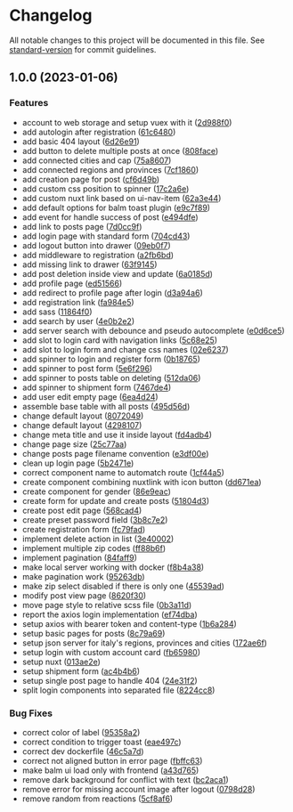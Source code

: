 # Changelog

All notable changes to this project will be documented in this file. See [standard-version](https://github.com/conventional-changelog/standard-version) for commit guidelines.

## 1.0.0 (2023-01-06)


### Features

* account to web storage and setup vuex with it ([2d988f0](https://github.com/AbboDev/nuxt2/commits/2d988f08fe6624627171a6eefa44881cd0329ee5))
* add autologin after registration ([61c6480](https://github.com/AbboDev/nuxt2/commits/61c64801c37c812f4f26f0c19e3a609070f4d22e))
* add basic 404 layout ([6d26e91](https://github.com/AbboDev/nuxt2/commits/6d26e918f7f49c6489d375f414022688161bc723))
* add button to delete multiple posts at once ([808face](https://github.com/AbboDev/nuxt2/commits/808faceaf30ae2d7a57219b45a57e2a128b0f9e8))
* add connected cities and cap ([75a8607](https://github.com/AbboDev/nuxt2/commits/75a86077bd7d959b6a447365166773e765276c4d))
* add connected regions and provinces ([7cf1860](https://github.com/AbboDev/nuxt2/commits/7cf1860e300d6e5dba8d3c2597451ee506b1ed0a))
* add creation page for post ([cf6d49b](https://github.com/AbboDev/nuxt2/commits/cf6d49b72ad54ec9dfb0aa8487a52cfa54870147))
* add custom css position to spinner ([17c2a6e](https://github.com/AbboDev/nuxt2/commits/17c2a6e1e66751e0b62c547cd44e591936c13b57))
* add custom nuxt link based on ui-nav-item ([62a3e44](https://github.com/AbboDev/nuxt2/commits/62a3e44e8b09b06699bcd72a29fd81686bddebec))
* add default options for balm toast plugin ([e9c7f89](https://github.com/AbboDev/nuxt2/commits/e9c7f89064b828e9c757edfbc59a3a3181efdac0))
* add event for handle success of post ([e494dfe](https://github.com/AbboDev/nuxt2/commits/e494dfe6b42e4a1a2fa3a3515c33461068b3ddc0))
* add link to posts page ([7d0cc9f](https://github.com/AbboDev/nuxt2/commits/7d0cc9f30fa34a91a53ad97460950203d539cccb))
* add login page with standard form ([704cd43](https://github.com/AbboDev/nuxt2/commits/704cd436a55e32164e666c303223642094e266de))
* add logout button into drawer ([09eb0f7](https://github.com/AbboDev/nuxt2/commits/09eb0f737469ef030b7c6c9e621c859474a6fab1))
* add middleware to registration ([a2fb6bd](https://github.com/AbboDev/nuxt2/commits/a2fb6bd924844b3d4110edd4d10c0c4e05340dac))
* add missing link to drawer ([63f9145](https://github.com/AbboDev/nuxt2/commits/63f9145442cb7d6d65ccc09fa3b4bf97ebc2ab67))
* add post deletion inside view and update ([6a0185d](https://github.com/AbboDev/nuxt2/commits/6a0185d498b7178a65907bb882942984e6bb849e))
* add profile page ([ed51566](https://github.com/AbboDev/nuxt2/commits/ed51566ae7d7f6754ccfed83989f2ad4e2f53fa0))
* add redirect to profile page after login ([d3a94a6](https://github.com/AbboDev/nuxt2/commits/d3a94a6e0384cc98c54a82791aafd9f980864629))
* add registration link ([fa984e5](https://github.com/AbboDev/nuxt2/commits/fa984e5a9d0060eedb73615304c39bb13004f935))
* add sass ([11864f0](https://github.com/AbboDev/nuxt2/commits/11864f0d8ac8356bd532400c8f61a0146f381188))
* add search by user ([4e0b2e2](https://github.com/AbboDev/nuxt2/commits/4e0b2e2eaf0ef75a8231ed0951b25273c5fcc784))
* add server search with debounce and pseudo autocomplete ([e0d6ce5](https://github.com/AbboDev/nuxt2/commits/e0d6ce57419445e0b5847440efcf94acd4ed1629))
* add slot to login card with navigation links ([5c68e25](https://github.com/AbboDev/nuxt2/commits/5c68e258e7e26e089d70bbc6dda2d9c021562b96))
* add slot to login form and change css names ([02e6237](https://github.com/AbboDev/nuxt2/commits/02e6237f8448e1ad526c8c42542dfa87ae071c7f))
* add spinner to login and register form ([0b18765](https://github.com/AbboDev/nuxt2/commits/0b187652c5922cc4d8aff8812a519778d7d70e28))
* add spinner to post form ([5e6f296](https://github.com/AbboDev/nuxt2/commits/5e6f296ff172086f26ea8c710283cb387382f0c7))
* add spinner to posts table on deleting ([512da06](https://github.com/AbboDev/nuxt2/commits/512da064575259578a170b103bdeff0d143e04a5))
* add spinner to shipment form ([7467de4](https://github.com/AbboDev/nuxt2/commits/7467de46e99f1a250b03ed84cd03eb63cafe9b42))
* add user edit empty page ([6ea4d24](https://github.com/AbboDev/nuxt2/commits/6ea4d2475847abf43370a210b06c6dfedec00439))
* assemble base table with all posts ([495d56d](https://github.com/AbboDev/nuxt2/commits/495d56d65bfd7dfe753df7dfd66d177c674da9c5))
* change default layout ([8072049](https://github.com/AbboDev/nuxt2/commits/80720496cf089b6640cbd57add0b2c91d5a1aa37))
* change default layout ([4298107](https://github.com/AbboDev/nuxt2/commits/429810732092b4410bca8e24a024886c4866b36c))
* change meta title and use it inside layout ([fd4adb4](https://github.com/AbboDev/nuxt2/commits/fd4adb4143579f0345587e7207bbeedf594dfdb0))
* change page size ([25c77aa](https://github.com/AbboDev/nuxt2/commits/25c77aa8f2f623ffa48fcbe88c8bb55e1f57e29e))
* change posts page filename convention ([e3df00e](https://github.com/AbboDev/nuxt2/commits/e3df00eb2363aad17c1bd866624f3aa83b1048e1))
* clean up login page ([5b2471e](https://github.com/AbboDev/nuxt2/commits/5b2471ee0668fceb8b19bfd8432e7d7e1e70ef08))
* correct component name to automatch route ([1cf44a5](https://github.com/AbboDev/nuxt2/commits/1cf44a556c0c4a4ecb2431659c21b3152681c190))
* create component combining nuxtlink with icon button ([dd671ea](https://github.com/AbboDev/nuxt2/commits/dd671ea53e2fbd7253980c15185c6d21885c0b5f))
* create component for gender ([86e9eac](https://github.com/AbboDev/nuxt2/commits/86e9eac3e3fb2544441e41120e82f135e102a731))
* create form for update and create posts ([51804d3](https://github.com/AbboDev/nuxt2/commits/51804d334bff8f4c1967586a6f8afc76880697d4))
* create post edit page ([568cad4](https://github.com/AbboDev/nuxt2/commits/568cad4fb9e8c9e86e9a4ab5035d893455775b24))
* create preset password field ([3b8c7e2](https://github.com/AbboDev/nuxt2/commits/3b8c7e26f24415fcdfaf5da045102fbb357d4b97))
* create registration form ([fc79fad](https://github.com/AbboDev/nuxt2/commits/fc79fadbfc1d61e110d6e60e579b17bbbbd54d74))
* implement delete action in list ([3e40002](https://github.com/AbboDev/nuxt2/commits/3e4000268cebef86b60fbb62d2ac08f9a247f09e))
* implement multiple zip codes ([ff88b6f](https://github.com/AbboDev/nuxt2/commits/ff88b6fe66c0b0704387656425059920662fe4e4))
* implement pagination ([84faff9](https://github.com/AbboDev/nuxt2/commits/84faff989e6789e5af3e1dd8ec977aba5ba20de8))
* make local server working with docker ([f8b4a38](https://github.com/AbboDev/nuxt2/commits/f8b4a384993be76663b37ecbecab41ff91607526))
* make pagination work ([95263db](https://github.com/AbboDev/nuxt2/commits/95263db9dd4052c8b04e1970969c8d9c014716a1))
* make zip select disabled if there is only one ([45539ad](https://github.com/AbboDev/nuxt2/commits/45539ad0ca1c876a09c2034039865d1f76ae7af2))
* modify post view page ([8620f30](https://github.com/AbboDev/nuxt2/commits/8620f304c6a959be38af19d4630da111d3ed039e))
* move page style to relative scss file ([0b3a11d](https://github.com/AbboDev/nuxt2/commits/0b3a11db59f2e3e6bcf1ad786a6d9ef4bc31a223))
* report the axios login implementation ([ef74dba](https://github.com/AbboDev/nuxt2/commits/ef74dbac2591969e7df023febfb17443c4e4ca17))
* setup axios with bearer token and content-type ([1b6a284](https://github.com/AbboDev/nuxt2/commits/1b6a2847c12b9fdb40f5f231dea85b9adf00f599))
* setup basic pages for posts ([8c79a69](https://github.com/AbboDev/nuxt2/commits/8c79a69ba0277d43e4ee5a8da04fb6515979478a))
* setup json server for italy's regions, provinces and cities ([172ae6f](https://github.com/AbboDev/nuxt2/commits/172ae6f7c6b4d2de2ba4e5edb56d4a9eeb9a96b1))
* setup login with custom account card ([fb65980](https://github.com/AbboDev/nuxt2/commits/fb659800c086a2c7cfc779343330365ce0dc1a76))
* setup nuxt ([013ae2e](https://github.com/AbboDev/nuxt2/commits/013ae2e9a5be10265552bef969b562fb28c0f3ea))
* setup shipment form ([ac4b4b6](https://github.com/AbboDev/nuxt2/commits/ac4b4b6d24de856cfe87ab08afa4f891edd3d63b))
* setup single post page to handle 404 ([24e31f2](https://github.com/AbboDev/nuxt2/commits/24e31f2e6fb85715bb307f697424ec61b1425f0a))
* split login components into separated file ([8224cc8](https://github.com/AbboDev/nuxt2/commits/8224cc833da01aebab044298d3778054e03a600c))


### Bug Fixes

* correct color of label ([95358a2](https://github.com/AbboDev/nuxt2/commits/95358a282dfe5f1cfc263c96e717b635da61ca12))
* correct condition to trigger toast ([eae497c](https://github.com/AbboDev/nuxt2/commits/eae497cf89aa832c4245133f37abeff7e56b1a47))
* correct dev dockerfile ([46c5a7d](https://github.com/AbboDev/nuxt2/commits/46c5a7df10aedb8baceabd29615497646da5ad88))
* correct not aligned button in error page ([fbffc63](https://github.com/AbboDev/nuxt2/commits/fbffc6346d301f6574b838e9333fa67bb07fd0c9))
* make balm ui load only with frontend ([a43d765](https://github.com/AbboDev/nuxt2/commits/a43d765dbc821d40bcd983c4cbbb2bb61c2e7e59))
* remove dark background for conflict with text ([bc2aca1](https://github.com/AbboDev/nuxt2/commits/bc2aca1fc3d35b87cc681b66028c1603fab3086e))
* remove error for missing account image after logout ([0798d28](https://github.com/AbboDev/nuxt2/commits/0798d2852cf7351631034565d99e43c60d709659))
* remove random from reactions ([5cf8af6](https://github.com/AbboDev/nuxt2/commits/5cf8af659243799b18408675eca907223bfc0f3b))

